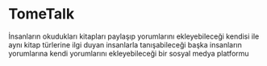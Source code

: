 # TomeTalk
İnsanların okudukları kitapları paylaşıp yorumlarını ekleyebileceği kendisi ile aynı kitap türlerine ilgi duyan insanlarla tanışabileceği başka insanların yorumlarına kendi yorumlarını ekleyebileceği bir sosyal medya platformu
